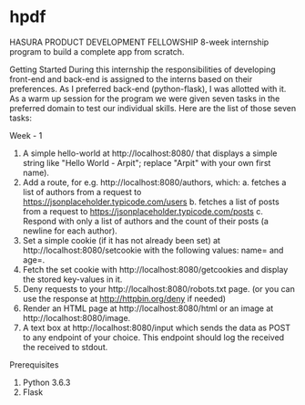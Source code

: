 # hpdf
HASURA PRODUCT DEVELOPMENT FELLOWSHIP
8-week internship program to build a complete app from scratch.

Getting Started
During this internship the responsibilities of developing front-end and back-end is assigned to the interns based on their preferences. As I preferred back-end (python-flask), I was allotted with it. As a warm up session for the program we were given seven tasks in the preferred domain to test our individual skills. Here are the list of those seven tasks:

Week - 1
1.  A simple hello-world at http://localhost:8080/ that displays a simple string like "Hello World - Arpit"; replace "Arpit" with your own first name).
2.	Add a route, for e.g. http://localhost:8080/authors, which:
a.	fetches a list of authors from a request to https://jsonplaceholder.typicode.com/users
b.	fetches a list of posts from a request to https://jsonplaceholder.typicode.com/posts
c.	Respond with only a list of authors and the count of their posts (a newline for each author).
3.	Set a simple cookie (if it has not already been set) at http://localhost:8080/setcookie with the following values: name=<your-first-name> and age=<your-age>.
4.	Fetch the set cookie with http://localhost:8080/getcookies and display the stored key-values in it.
5.	Deny requests to your http://localhost:8080/robots.txt page. (or you can use the response at http://httpbin.org/deny if needed)
6.	Render an HTML page at http://localhost:8080/html or an image at http://localhost:8080/image.
7.	A text box at http://localhost:8080/input which sends the data as POST to any endpoint of your choice. This endpoint should log the received the received to stdout. 

Prerequisites
1. Python 3.6.3
2. Flask
